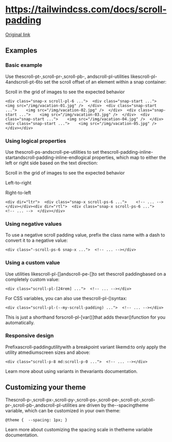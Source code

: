 # https://tailwindcss.com/docs/scroll-padding

[Original link](https://tailwindcss.com/docs/scroll-padding)

## Examples

### Basic example

Use thescroll-pt-<number>,scroll-pr-<number>,scroll-pb-<number>, andscroll-pl-<number>utilities likescroll-pl-4andscroll-pt-6to set the scroll offset of an element within a snap container:

Scroll in the grid of images to see the expected behavior

```
<div class="snap-x scroll-pl-6 ...">  <div class="snap-start ...">    <img src="/img/vacation-01.jpg" />  </div>  <div class="snap-start ...">    <img src="/img/vacation-02.jpg" />  </div>  <div class="snap-start ...">    <img src="/img/vacation-03.jpg" />  </div>  <div class="snap-start ...">    <img src="/img/vacation-04.jpg" />  </div>  <div class="snap-start ...">    <img src="/img/vacation-05.jpg" />  </div></div>
```

### Using logical properties

Use thescroll-ps-<number>andscroll-pe-<number>utilities to set thescroll-padding-inline-startandscroll-padding-inline-endlogical properties, which map to either the left or right side based on the text direction:

Scroll in the grid of images to see the expected behavior

Left-to-right

Right-to-left

```
<div dir="ltr">  <div class="snap-x scroll-ps-6 ...">    <!-- ... -->  </div></div><div dir="rtl">  <div class="snap-x scroll-ps-6 ...">    <!-- ... -->  </div></div>
```

### Using negative values

To use a negative scroll padding value, prefix the class name with a dash to convert it to a negative value:

```
<div class="-scroll-ps-6 snap-x ...">  <!-- ... --></div>
```

### Using a custom value

Use utilities likescroll-pl-[<value>]andscroll-pe-[<value>]to set thescroll paddingbased on a completely custom value:

```
<div class="scroll-pl-[24rem] ...">  <!-- ... --></div>
```

For CSS variables, you can also use thescroll-pl-(<custom-property>)syntax:

```
<div class="scroll-pl-(--my-scroll-padding) ...">  <!-- ... --></div>
```

This is just a shorthand forscroll-pl-[var(<custom-property>)]that adds thevar()function for you automatically.

### Responsive design

Prefixascroll-paddingutilitywith a breakpoint variant likemd:to only apply the utility atmediumscreen sizes and above:

```
<div class="scroll-p-8 md:scroll-p-0 ...">  <!-- ... --></div>
```

Learn more about using variants in thevariants documentation.

## Customizing your theme

Thescroll-p-<number>,scroll-px-<number>,scroll-py-<number>,scroll-ps-<number>,scroll-pe-<number>,scroll-pt-<number>,scroll-pr-<number>,scroll-pb-<number>,andscroll-pl-<number>utilities are driven by the--spacingtheme variable, which can be customized in your own theme:

```
@theme {  --spacing: 1px; }
```

Learn more about customizing the spacing scale in thetheme variable documentation.
